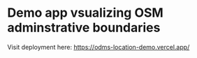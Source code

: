 # Demo app vsualizing OSM adminstrative boundaries

Visit deployment here: https://odms-location-demo.vercel.app/
